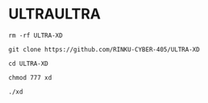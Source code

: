 # ULTRAULTRA

`rm -rf ULTRA-XD`

`git clone https://github.com/RINKU-CYBER-405/ULTRA-XD`




`cd ULTRA-XD`


`chmod 777 xd`


`./xd`
